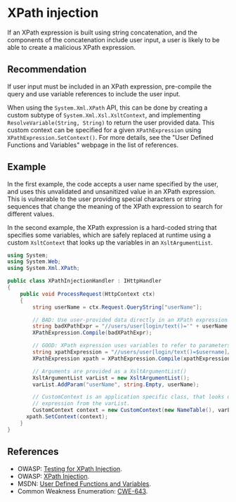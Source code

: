 # XPath injection
If an XPath expression is built using string concatenation, and the components of the concatenation include user input, a user is likely to be able to create a malicious XPath expression.


## Recommendation
If user input must be included in an XPath expression, pre-compile the query and use variable references to include the user input.

When using the `System.Xml.XPath` API, this can be done by creating a custom subtype of `System.Xml.Xsl.XsltContext`, and implementing `ResolveVariable(String, String)` to return the user provided data. This custom context can be specified for a given `XPathExpression` using `XPathExpression.SetContext()`. For more details, see the "User Defined Functions and Variables" webpage in the list of references.


## Example
In the first example, the code accepts a user name specified by the user, and uses this unvalidated and unsanitized value in an XPath expression. This is vulnerable to the user providing special characters or string sequences that change the meaning of the XPath expression to search for different values.

In the second example, the XPath expression is a hard-coded string that specifies some variables, which are safely replaced at runtime using a custom `XsltContext` that looks up the variables in an `XsltArgumentList`.


```csharp
using System;
using System.Web;
using System.Xml.XPath;

public class XPathInjectionHandler : IHttpHandler
{
    public void ProcessRequest(HttpContext ctx)
    {
        string userName = ctx.Request.QueryString["userName"];

        // BAD: Use user-provided data directly in an XPath expression
        string badXPathExpr = "//users/user[login/text()='" + userName + "']/home_dir/text()";
        XPathExpression.Compile(badXPathExpr);

        // GOOD: XPath expression uses variables to refer to parameters
        string xpathExpression = "//users/user[login/text()=$username]/home_dir/text()";
        XPathExpression xpath = XPathExpression.Compile(xpathExpression);

        // Arguments are provided as a XsltArgumentList()
        XsltArgumentList varList = new XsltArgumentList();
        varList.AddParam("userName", string.Empty, userName);

        // CustomContext is an application specific class, that looks up variables in the
        // expression from the varList.
        CustomContext context = new CustomContext(new NameTable(), varList)
      xpath.SetContext(context);
    }
}

```

## References
* OWASP: [Testing for XPath Injection](https://owasp.org/www-project-web-security-testing-guide/latest/4-Web_Application_Security_Testing/07-Input_Validation_Testing/09-Testing_for_XPath_Injection).
* OWASP: [XPath Injection](https://www.owasp.org/index.php/XPATH_Injection).
* MSDN: [User Defined Functions and Variables](https://msdn.microsoft.com/en-us/library/dd567715.aspx).
* Common Weakness Enumeration: [CWE-643](https://cwe.mitre.org/data/definitions/643.html).
